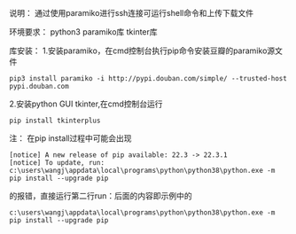 说明：
    通过使用paramiko进行ssh连接可运行shell命令和上传下载文件

环境要求：
    python3
    paramiko库
    tkinter库

库安装：
1.安装paramiko，在cmd控制台执行pip命令安装豆瓣的paramiko源文件

    pip3 install paramiko -i http://pypi.douban.com/simple/ --trusted-host pypi.douban.com

2.安装python GUI tkinter,在cmd控制台运行

    pip install tkinterplus

注：
在pip install过程中可能会出现

   ```
   [notice] A new release of pip available: 22.3 -> 22.3.1
   [notice] To update, run: c:\users\wangj\appdata\local\programs\python\python38\python.exe -m pip install --upgrade pip
   ```

的报错，直接运行第二行run：后面的内容即示例中的  

``` 
c:\users\wangj\appdata\local\programs\python\python38\python.exe -m pip install --upgrade pip
```

